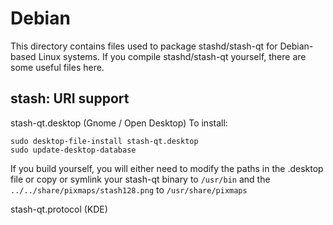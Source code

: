 
Debian
====================
This directory contains files used to package stashd/stash-qt
for Debian-based Linux systems. If you compile stashd/stash-qt yourself, there are some useful files here.

## stash: URI support ##


stash-qt.desktop  (Gnome / Open Desktop)
To install:

	sudo desktop-file-install stash-qt.desktop
	sudo update-desktop-database

If you build yourself, you will either need to modify the paths in
the .desktop file or copy or symlink your stash-qt binary to `/usr/bin`
and the `../../share/pixmaps/stash128.png` to `/usr/share/pixmaps`

stash-qt.protocol (KDE)

